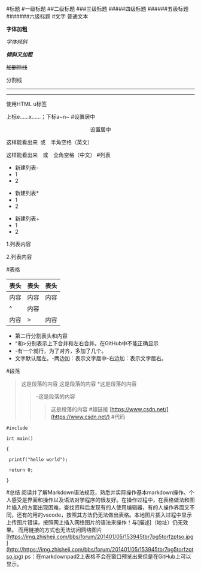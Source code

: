 #标题
#一级标题
##二级标题
###三级标题
#####四级标题
######五级标题
#######六级标题
#文字
普通文本

**字体加粗**

*字体倾斜*

***倾斜又加粗***

~~加删除线~~

分割线

---
***

使用HTML u标签 </u>

上标e……x……；下标a~n~
#设置居中
<div align=center>设置居中
</div>

这样能看出来&ensp;或&#8195;半角空格（英文）

这样能看出来&emsp;或&#8195;全角空格（中文）
#列表
- 新建列表-
- 1
- 2
* 新建列表*
* 1
* 2
+ 新建列表+
+ 1
+ 2

1.列表内容

2.列表内容

#表格

|表头|表头|表头|
|---|---|---|
|内容|内容|内容|
|^|内容|     |
|内容|>|内容|

* 第二行分割表头和内容
* ^和>分别表示上下合并和左右合并。在GitHub中不能正确显示
* -有一个就行，为了对齐，多加了几个。
* 文字默认居左。-两边加：表示文字居中-右边加：表示文字居右。

#段落
 >这是段落的内容
 >这是段落的内容
>*这是段落的内容
>>-这是段落的内容
>>>这是段落的内容
#超链接
[https://www.csdn.net/](https://www.csdn.net/)
#代码
```
#include

int main()

{

 printf("hello world");
 
 return 0;

}
```

#总结
阅读并了解Markdown语法规范，熟悉并实际操作基本markdown操作。个人感受是界面和操作以及语法对学程序的很友好。在操作过程中，在表格做法和图片插入的方面出现困难，查找资料后发现有的人使用编辑器，有的人操作界面又不同，还有的用的vscode，按照其方法仍无法做出表格。本地图片插入过程中显示上传图片错误，按照网上插入网络图片的语法来操作！与[描述]（地址）仍无效果。
而用链接的方式也无法访问网络图片
[https://img.zhisheji.com/bbs/forum/201401/05/153945tbr7pg5torfzptso.jpg](http://https://img.zhisheji.com/bbs/forum/201401/05/153945tbr7pg5torfzptso.jpg)
ps：在markdownpad2上表格不会在窗口预览出来但是在GitHub上可以显示。
